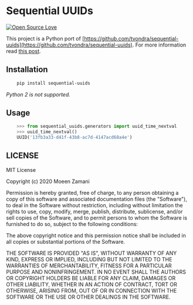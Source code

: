 # Sequential UUIDs

[![Open Source Love](https://badges.frapsoft.com/os/mit/mit.svg?v=102)](https://github.com/ellerbrock/open-source-badge/)

This project is a Python port of [https://github.com/tvondra/sequential-uuids](https://github.com/tvondra/sequential-uuids). For more information read [this post](https://www.2ndquadrant.com/en/blog/sequential-uuid-generators/).

## Installation

```bash
    pip install sequential-uuids
```

_Python 2 is not supported._

## Usage

```python
    >>> from sequential_uuids.generators import uuid_time_nextval
    >>> uuid_time_nextval()
    UUID('13fb3a33-d41f-43b8-ac7d-4147acd68a4e')
```

## LICENSE

MIT License

Copyright (c) 2020 Moeen Zamani

Permission is hereby granted, free of charge, to any person obtaining a copy
of this software and associated documentation files (the "Software"), to deal
in the Software without restriction, including without limitation the rights
to use, copy, modify, merge, publish, distribute, sublicense, and/or sell
copies of the Software, and to permit persons to whom the Software is
furnished to do so, subject to the following conditions:

The above copyright notice and this permission notice shall be included in all
copies or substantial portions of the Software.

THE SOFTWARE IS PROVIDED "AS IS", WITHOUT WARRANTY OF ANY KIND, EXPRESS OR
IMPLIED, INCLUDING BUT NOT LIMITED TO THE WARRANTIES OF MERCHANTABILITY,
FITNESS FOR A PARTICULAR PURPOSE AND NONINFRINGEMENT. IN NO EVENT SHALL THE
AUTHORS OR COPYRIGHT HOLDERS BE LIABLE FOR ANY CLAIM, DAMAGES OR OTHER
LIABILITY, WHETHER IN AN ACTION OF CONTRACT, TORT OR OTHERWISE, ARISING FROM,
OUT OF OR IN CONNECTION WITH THE SOFTWARE OR THE USE OR OTHER DEALINGS IN THE
SOFTWARE.
